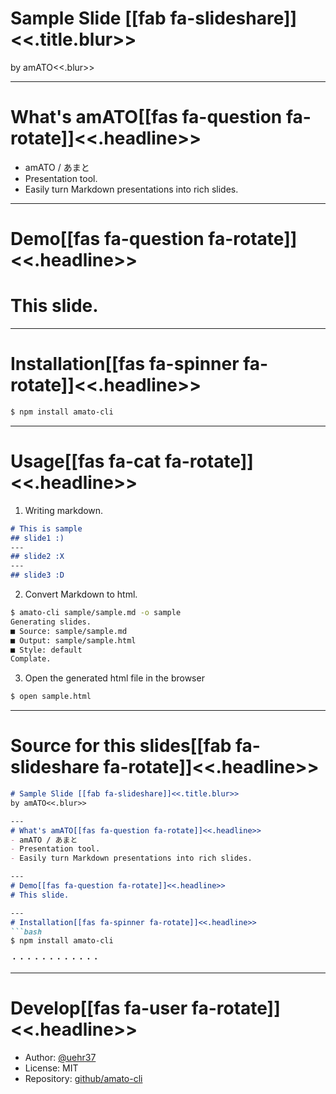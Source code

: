 # Sample Slide [[fab fa-slideshare]]<<.title.blur>>
by amATO<<.blur>>

---
# What's amATO[[fas fa-question fa-rotate]]<<.headline>>
- amATO / あまと
- Presentation tool.
- Easily turn Markdown presentations into rich slides.

---
# Demo[[fas fa-question fa-rotate]]<<.headline>>
# This slide.

---
# Installation[[fas fa-spinner fa-rotate]]<<.headline>>
```bash
$ npm install amato-cli
```

---
# Usage[[fas fa-cat fa-rotate]]<<.headline>>

1. Writing markdown.

```markdown:sample/sample.md
# This is sample
## slide1 :)
---
## slide2 :X
---
## slide3 :D
```

2. Convert Markdown to html.

```bash
$ amato-cli sample/sample.md -o sample
Generating slides.
■ Source: sample/sample.md
■ Output: sample/sample.html
■ Style: default
Complate.
```

3. Open the generated html file in the browser
```bash
$ open sample.html
```

---
# Source for this slides[[fab fa-slideshare fa-rotate]]<<.headline>>
```markdown:sample.md
# Sample Slide [[fab fa-slideshare]]<<.title.blur>>
by amATO<<.blur>>

---
# What's amATO[[fas fa-question fa-rotate]]<<.headline>>
- amATO / あまと
- Presentation tool.
- Easily turn Markdown presentations into rich slides.

---
# Demo[[fas fa-question fa-rotate]]<<.headline>>
# This slide.

---
# Installation[[fas fa-spinner fa-rotate]]<<.headline>>
```bash
$ npm install amato-cli

・・・・・・・・・・・・
```

---
# Develop[[fas fa-user fa-rotate]]<<.headline>>
- Author: [@uehr37](https://twitter.com/uehr37)
- License: MIT
- Repository: [github/amato-cli](https://github.com/uehr/amato-cli)